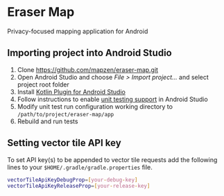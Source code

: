 # Eraser Map
Privacy-focused mapping application for Android

## Importing project into Android Studio
1. Clone https://github.com/mapzen/eraser-map.git
2. Open Android Studio and choose _File > Import project..._ and select project root folder
3. Install [Kotlin Plugin for Android Studio](https://plugins.jetbrains.com/plugin/6954?pr=androidstudio)
4. Follow instructions to enable [unit testing support](http://tools.android.com/tech-docs/unit-testing-support) in Android Studio
5. Modify unit test run configuration working directory to `/path/to/project/eraser-map/app`
6. Rebuild and run tests

## Setting vector tile API key
To set API key(s) to be appended to vector tile requests add the following lines to your `$HOME/.gradle/gradle.properties` file.
```bash
vectorTileApiKeyDebugProp=[your-debug-key]
vectorTileApiKeyReleaseProp=[your-release-key]
```
